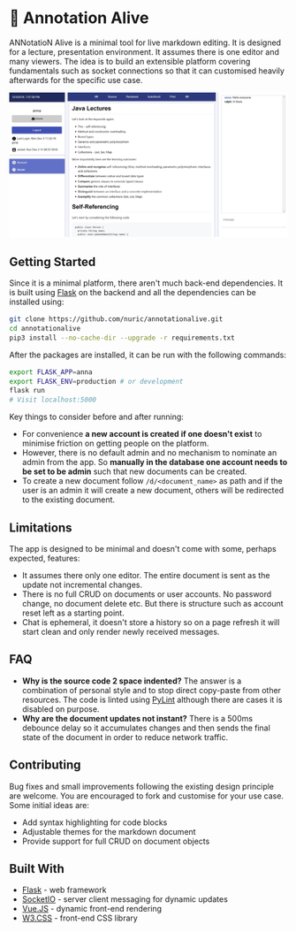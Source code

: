 # :memo: Annotation Alive
ANNotatioN Alive is a minimal tool for live markdown editing. It is designed for a lecture, presentation environment. It assumes there is one editor and many viewers. The idea is to build an extensible platform covering fundamentals such as socket connections so that it can customised heavily afterwards for the specific use case.

![screenshot](https://github.com/nuric/annotationalive/raw/master/anna_screenshot.jpg)

## Getting Started
Since it is a minimal platform, there aren't much back-end dependencies. It is built using [Flask](http://flask.pocoo.org/) on the backend and all the dependencies can be installed using:

```bash
git clone https://github.com/nuric/annotationalive.git
cd annotationalive
pip3 install --no-cache-dir --upgrade -r requirements.txt
```

After the packages are installed, it can be run with the following commands:

```bash
export FLASK_APP=anna
export FLASK_ENV=production # or development
flask run
# Visit localhost:5000
```
Key things to consider before and after running:
 - For convenience **a new account is created if one doesn't exist** to minimise friction on getting people on the platform.
 - However, there is no default admin and no mechanism to nominate an admin from the app. So **manually in the database one account needs to be set to be admin** such that new documents can be created.
 - To create a new document follow `/d/<document_name>` as path and if the user is an admin it will create a new document, others will be redirected to the existing document.

## Limitations
The app is designed to be minimal and doesn't come with some, perhaps expected, features:
 - It assumes there only one editor. The entire document is sent as the update not incremental changes.
 - There is no full CRUD on documents or user accounts. No password change, no document delete etc. But there is structure such as account reset left as a starting point.
 - Chat is ephemeral, it doesn't store a history so on a page refresh it will start clean and only render newly received messages.

## FAQ
 - **Why is the source code 2 space indented?** The answer is a combination of personal style and to stop direct copy-paste from other resources. The code is linted using [PyLint](https://www.pylint.org/) although there are cases it is disabled on purpose.
 - **Why are the document updates not instant?** There is a 500ms debounce delay so it accumulates changes and then sends the final state of the document in order to reduce network traffic.

## Contributing
Bug fixes and small improvements following the existing design principle are welcome. You are encouraged to fork and customise for your use case. Some initial ideas are:
 - Add syntax highlighting for code blocks
 - Adjustable themes for the markdown document
 - Provide support for full CRUD on document objects

## Built With
 - [Flask](http://flask.pocoo.org/) - web framework
 - [SocketIO](https://socket.io/) - server client messaging for dynamic updates
 - [Vue.JS](https://vuejs.org/) - dynamic front-end rendering
 - [W3.CSS](https://www.w3schools.com/w3css/) - front-end CSS library

